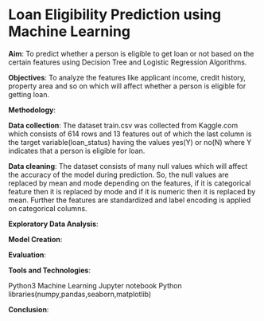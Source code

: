# Loan Eligibility Prediction using Machine Learning


**Aim**: 
To predict whether a person is eligible to get loan or not based on the certain features using Decision Tree and Logistic Regression Algorithms.

**Objectives**:
To analyze the features like applicant income, credit history, property area and so on which will affect whether a person is eligible for getting loan.

**Methodology**:

**Data collection**: The dataset train.csv was collected from Kaggle.com which consists of 614 rows and 13 features out of which the last column is the target variable(loan_status) having the values yes(Y) or no(N) where Y indicates that a person is eligible for loan.

**Data cleaning**: The dataset consists of many null values which will affect the accuracy of the model during prediction. So, the null values are replaced by mean and mode depending on the features, if it is categorical feature then it is replaced by mode and if it is numeric then it is replaced by mean. Further the features are standardized and label encoding is applied on categorical columns.

**Exploratory Data Analysis**:

**Model Creation**:

**Evaluation**:

**Tools and Technologies**:

Python3
Machine Learning
Jupyter notebook
Python libraries(numpy,pandas,seaborn,matplotlib)

**Conclusion**:




